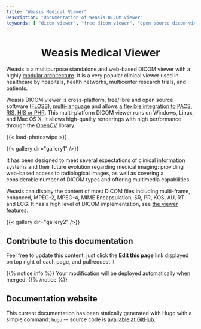 ```yaml
---
title: "Weasis Medical Viewer"
Description: "Documentation of Weasis DICOM viewer"
keywords: [ "dicom viewer", "free dicom viewer", "open source dicom viewer", "weasis dicom viewer",  "multi-platform dicom viewer", "dicom", "pacs", "pacs viewer", "clinical viewer", "radiolgical viewer", "linux dicom viewer",  "mac dicom viewer" ]
---
```


# <center>Weasis Medical Viewer</center>

Weasis is a multipurpose standalone and web-based DICOM viewer with a highly [modular architecture](basics/architecture). It is a very popular clinical viewer used in healthcare by hospitals, health networks, multicenter research trials, and patients.

Weasis DICOM viewer is cross-platform, free/libre and open source software (<a target="_blank" href="https://en.wikipedia.org/wiki/Free_and_open-source_software">FLOSS</a>), <a target="_blank" href="https://www.transifex.com/weasis/weasis/">multi-language</a> and allows [a flexible integration to PACS, RIS, HIS or PHR](basics/customize/integration). This multi-platform DICOM viewer runs on Windows, Linux, and Mac OS X. It allows high-quality renderings with high performance through the <a target="_blank" href="https://github.com/opencv/opencv/wiki/Opencv3">OpenCV</a> library.

{{< load-photoswipe >}}

{{< gallery dir="gallery1" />}}

It has been designed to meet several expectations of clinical information systems and their future evolution regarding medical imaging: providing web-based access to radiological images, as well as covering a considerable number of DICOM types and offering multimedia capabilities.

Weasis can display the content of most DICOM files including multi-frame, enhanced, MPEG-2, MPEG-4, MIME Encapsulation, SR, PR, KOS, AU, RT and ECG. It has a high level of DICOM implementation, see <a target="_blank" href="https://github.com/nroduit/Weasis#general-features">the viewer features</a>.

{{< gallery dir="gallery2" />}}

## Contribute to this documentation
Feel free to update this content, just click the **Edit this page** link displayed on top right of each page, and pullrequest it

{{% notice info %}}
Your modification will be deployed automatically when merged.
{{% /notice %}}

## Documentation website
This current documentation has been statically generated with Hugo with a simple command: `hugo` -- source code is <a target="_blank" href="https://github.com/nroduit/nroduit.github.io">available at GitHub</a>.

